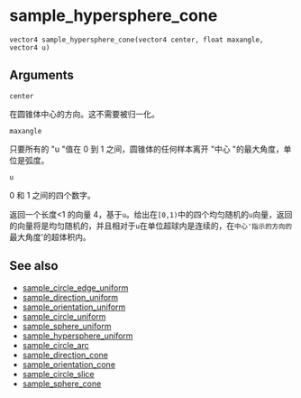 # sample_hypersphere_cone

`vector4 sample_hypersphere_cone(vector4 center, float maxangle, vector4 u)`

## Arguments

`center`

在圆锥体中心的方向。这不需要被归一化。

`maxangle`

只要所有的 "u "值在 0 到 1 之间，圆锥体的任何样本离开 "中心 "的最大角度，单位是弧度。

`u`

0 和 1 之间的四个数字。

返回一个长度<1 的向量 4，基于`u`。给出在`[0,1)`中的四个均匀随机的`u`向量，返回的向量将是均匀随机的，并且相对于`u`在单位超球内是连续的，在`中心'指示的方向的`最大角度'的超体积内。

## See also

- [sample_circle_edge_uniform](sample_circle_edge_uniform.html)
- [sample_direction_uniform](sample_direction_uniform.html)
- [sample_orientation_uniform](sample_orientation_uniform.html)
- [sample_circle_uniform](sample_circle_uniform.html)
- [sample_sphere_uniform](sample_sphere_uniform.html)
- [sample_hypersphere_uniform](sample_hypersphere_uniform.html)
- [sample_circle_arc](sample_circle_arc.html)
- [sample_direction_cone](sample_direction_cone.html)
- [sample_orientation_cone](sample_orientation_cone.html)
- [sample_circle_slice](sample_circle_slice.html)
- [sample_sphere_cone](sample_sphere_cone.html)
